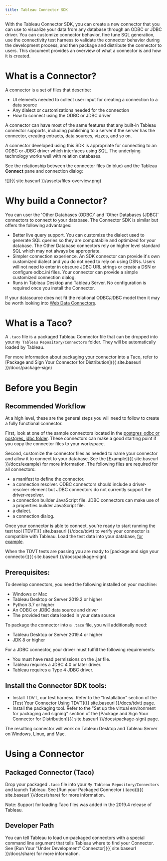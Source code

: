 ```yaml
---
title: Tableau Connector SDK
---
```


With the Tableau Connector SDK, you can create a new connector that you can use to visualize your data from any database through an ODBC or JDBC driver.
You can customize connector behavior, fine tune SQL generation, use the connectivity test harness to validate the connector behavior during the development process, and then package and distribute the connector to users.
This document provides an overview of what a connector is and how it is created.

# What is a Connector?

A connector is a set of files that describe:

- UI elements needed to collect user input for creating a connection to a data source
- Any dialect or customizations needed for the connection
- How to connect using the ODBC or JDBC driver

A connector can have most of the same features that any built-in Tableau connector supports, including publishing to a server if the server has the connector, creating extracts, data sources, vizzes, and so on.

A connector developed using this SDK is appropriate for connecting to an ODBC or JDBC driver which interfaces using SQL. The underlying technology works well with relation databases.

See the relationship between the connector files (in blue) and the Tableau **Connect** pane and connection dialog:

![]({{ site.baseurl }}/assets/files-overview.png)

# Why build a Connector?

You can user the 'Other Databases (ODBC)' and 'Other Databases (JDBC)' connectors to connect to your database. The Connector SDK is similar but offers the following advantages:
- Better live query support. You can customize the dialect used to generate SQL queries so they are compatabile and optimized for your database. The Other Database connectors rely on higher level standard SQL which may not always be appropriate.
- Simpler connection experience. An SDK connector can provide it's own customized dialect and you do not need to rely on using DSNs. Users will not need to enter in obscure JDBC URL strings or create a DSN or configure odbc.ini files. Your connector can provide a simple customized connection dialog.
- Runs in Tableau Desktop and Tableau Server. No configuration is required once you install the Connector.

If your datasource does not fit the relational ODBC/JDBC model then it may be worth looking into [Web Data Connectors](https://tableau.github.io/webdataconnector).

# What is a Taco?
A `.taco` file is a packaged Tableau Connector file that can be dropped into your `My Tableau Repository/Connectors` folder. They will be automatically loaded by Tableau.

For more information about packaging your connector into a Taco, refer to [Package and Sign Your Connector for Distribution]({{ site.baseurl }}/docs/package-sign)

# Before you Begin

## Recommended Workflow

At a high level, these are the general steps you will need to follow to create a fully functional connector.

First, look at one of the sample connectors located in the [postgres_odbc or postgres_jdbc folder](https://github.com/tableau/connector-plugin-sdk/tree/master/samples/plugins). These connectors can make a good starting point if you copy the connector files to your workspace.

Second, customize the connector files as needed to name your connector and allow it to connect to your database. See the [Example]({{ site.baseurl }}/docs/example) for more information. The following files are required for all connectors:
- a manifest to define the connector.
- a connection resolver. ODBC connectors should include a driver-resolver element but JDBC connectors do not currently support the driver-resolver.
- a connection builder JavaScript file. JDBC connectors can make use of a properties builder JavaScript file.
- a dialect.
- a connection dialog.

Once your connector is able to connect, you're ready to start running the test tool [TDVT]({ site.baseurl }}/docs/tdvt) to verify your connector is compatible with Tableau. Load the test data into your database, [for example](https://github.com/tableau/connector-plugin-sdk/blob/master/tests/datasets/TestV1/postgres/README.md).

When the TDVT tests are passing you are ready to [package and sign your connector]({{ site.baseurl }}/docs/package-sign).

## Prerequisites:

To develop connectors, you need the following installed on your machine:
- Windows or Mac
- Tableau Desktop or Server 2019.2 or higher
- Python 3.7 or higher
- An ODBC or JDBC data source and driver
- The provided test data loaded in your data source

To package the connector into a `.taco` file, you will additionally need:
- Tableau Desktop or Server 2019.4 or higher
- JDK 8 or higher

For a JDBC connector, your driver must fulfill the following requirements:
- You must have read permissions on the .jar file.
- Tableau requires a JDBC 4.0 or later driver.
- Tableau requires a Type 4 JDBC driver.

## Install the Connector SDK tools:
- Install TDVT, our test harness. Refer to the "Installation" section of the [Test Your Connector Using TDVT]({{ site.baseurl }}/docs/tdvt) page.
- Install the packaging tool. Refer to the "Set up the virtual environment for packaging and signing" section of the [Package and Sign Your Connector for Distribution]({{ site.baseurl }}/docs/package-sign) page.

The resulting connector will work on Tableau Desktop and Tableau Server on Windows, Linux, and Mac.

# Using a Connector

## Packaged Connector (Taco)
Drop your packaged `.taco` file into your `My Tableau Repository/Connectors` and launch Tableau. See [Run your Packaged Connector (.taco)]({{ site.baseurl }}/docs/share) for more information.

Note: Support for loading Taco files was added in the 2019.4 release of Tableau.

## Developer Path
You can tell Tableau to load un-packaged connectors with a special command line argument that tells Tableau where to find your Connector. See [Run Your "Under Development" Connector]({{ site.baseurl }}/docs/share) for more information.
